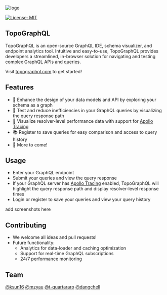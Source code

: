 ![logo](https://raw.githubusercontent.com/xerographica/gql-health-prototyper/dev/client/img/logopink2line.svg)

[![License: MIT](https://img.shields.io/badge/License-MIT-yellow.svg)](https://opensource.org/licenses/MIT)

TopoGraphQL
-----
TopoGraphQL is an open-source GraphQL IDE, schema visualizer, and endpoint analytics tool. Intuitive and easy-to-use, TopoGraphQL provides developers a streamlined, in-browser solution for navigating and testing complex GraphQL APIs and queries.

Visit [topographql.com](http://topographql.com) to get started!

Features
-----
- 🔎 Enhance the design of your data models and API by exploring your schema as a graph
- 🚥 Test and reduce inefficiencies in your GraphQL queries by visualizing the query response path
- 🚀 Visualize resolver-level performance data with support for [Apollo Tracing](https://github.com/apollographql/apollo-tracing)
- 📚 Register to save queries for easy comparison and access to query history
- 👀 More to come!

Usage
----
- Enter your GraphQL endpoint
- Submit your queries and view the query response
- If your GraphQL server has [Apollo Tracing](https://github.com/apollographql/apollo-tracing) enabled, TopoGraphQL will highlight the query response path and display resolver-level response times
- Login or register to save your queries and view your query history

add screenshots here

Contributing
----
- We welcome all ideas and pull requests!
- Future functionality: 
  - Analytics for data-loader and caching optimization
  - Support for real-time GraphQL subscriptions
  - 24/7 performance monitoring
  


Team
----
[@ksun16](github.com/ksun16) 
[@mzyau](github.com/mzyau)
[@t-quartararo](github.com/t-quartararo)
[@dangchell](github.com/dangchell)
